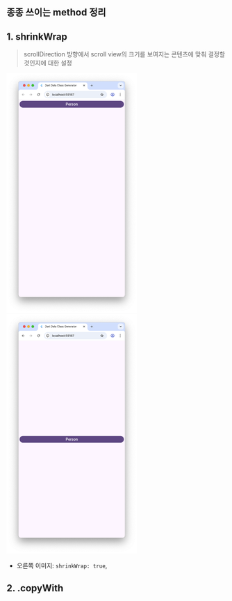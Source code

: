 ## 종종 쓰이는 method 정리 

## 1. shrinkWrap
> scrollDirection 방향에서 scroll view의 크기를 보여지는 콘텐츠에 맞춰 결정할 것인지에 대한 설정

<img src="images/image.png" width="300"/>
<img src="images/image-1.png" width="300"/>

- 오른쪽 이미지: `shrinkWrap: true`,

## 2. .copyWith